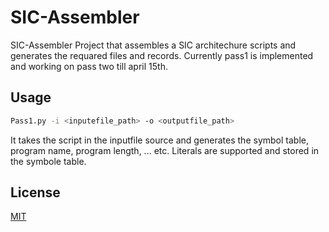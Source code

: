 # SIC-Assembler

SIC-Assembler Project that assembles a SIC architechure scripts and generates the requared files and records.
Currently pass1 is implemented and working on pass two till april 15th.

## Usage

```bash
Pass1.py -i <inputefile_path> -o <outputfile_path>
```

It takes the script in the inputfile source and generates the symbol table, program name, program length, ... etc.
Literals are supported and stored in the symbole table.

## License

[MIT](https://choosealicense.com/licenses/mit/)
